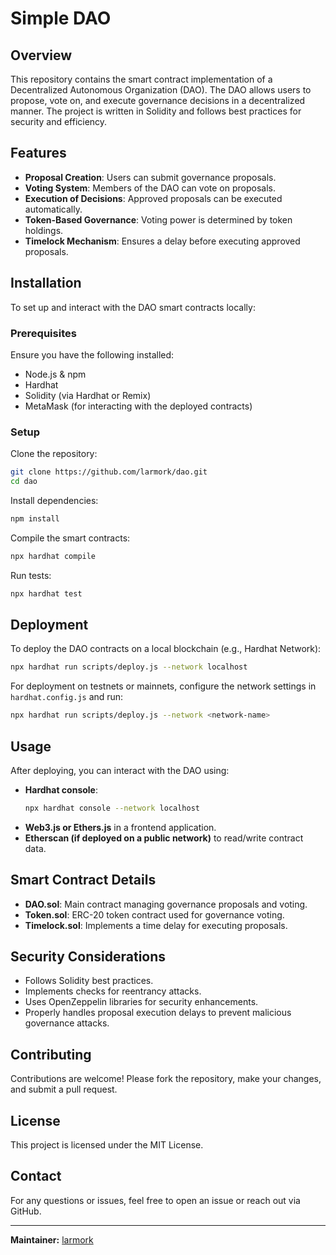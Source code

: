 # Simple DAO

## Overview
This repository contains the smart contract implementation of a Decentralized Autonomous Organization (DAO). The DAO allows users to propose, vote on, and execute governance decisions in a decentralized manner. The project is written in Solidity and follows best practices for security and efficiency.

## Features
- **Proposal Creation**: Users can submit governance proposals.
- **Voting System**: Members of the DAO can vote on proposals.
- **Execution of Decisions**: Approved proposals can be executed automatically.
- **Token-Based Governance**: Voting power is determined by token holdings.
- **Timelock Mechanism**: Ensures a delay before executing approved proposals.

## Installation
To set up and interact with the DAO smart contracts locally:

### Prerequisites
Ensure you have the following installed:
- Node.js & npm
- Hardhat
- Solidity (via Hardhat or Remix)
- MetaMask (for interacting with the deployed contracts)

### Setup
Clone the repository:
```sh
git clone https://github.com/larmork/dao.git
cd dao
```

Install dependencies:
```sh
npm install
```

Compile the smart contracts:
```sh
npx hardhat compile
```

Run tests:
```sh
npx hardhat test
```

## Deployment
To deploy the DAO contracts on a local blockchain (e.g., Hardhat Network):
```sh
npx hardhat run scripts/deploy.js --network localhost
```

For deployment on testnets or mainnets, configure the network settings in `hardhat.config.js` and run:
```sh
npx hardhat run scripts/deploy.js --network <network-name>
```

## Usage
After deploying, you can interact with the DAO using:
- **Hardhat console**:
  ```sh
  npx hardhat console --network localhost
  ```
- **Web3.js or Ethers.js** in a frontend application.
- **Etherscan (if deployed on a public network)** to read/write contract data.

## Smart Contract Details
- **DAO.sol**: Main contract managing governance proposals and voting.
- **Token.sol**: ERC-20 token contract used for governance voting.
- **Timelock.sol**: Implements a time delay for executing proposals.

## Security Considerations
- Follows Solidity best practices.
- Implements checks for reentrancy attacks.
- Uses OpenZeppelin libraries for security enhancements.
- Properly handles proposal execution delays to prevent malicious governance attacks.

## Contributing
Contributions are welcome! Please fork the repository, make your changes, and submit a pull request.

## License
This project is licensed under the MIT License.

## Contact
For any questions or issues, feel free to open an issue or reach out via GitHub.

---
**Maintainer:** [larmork](https://github.com/larmork)
